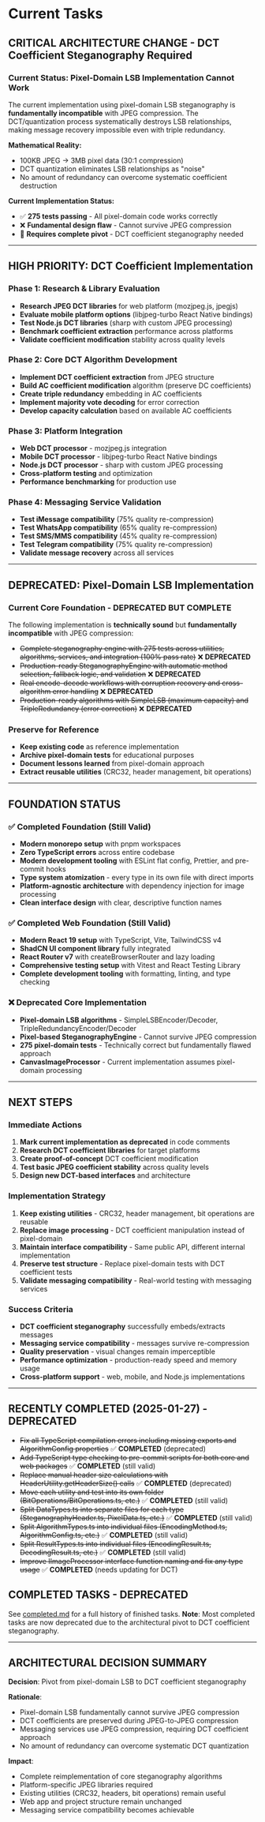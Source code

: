 # Current Tasks

## CRITICAL ARCHITECTURE CHANGE - DCT Coefficient Steganography Required

### **Current Status: Pixel-Domain LSB Implementation Cannot Work**

The current implementation using pixel-domain LSB steganography is **fundamentally incompatible** with JPEG compression. The DCT/quantization process systematically destroys LSB relationships, making message recovery impossible even with triple redundancy.

**Mathematical Reality:**

- 100KB JPEG → 3MB pixel data (30:1 compression)
- DCT quantization eliminates LSB relationships as "noise"
- No amount of redundancy can overcome systematic coefficient destruction

**Current Implementation Status:**

- ✅ **275 tests passing** - All pixel-domain code works correctly
- ❌ **Fundamental design flaw** - Cannot survive JPEG compression
- 🔄 **Requires complete pivot** - DCT coefficient steganography needed

---

## HIGH PRIORITY: DCT Coefficient Implementation

### **Phase 1: Research & Library Evaluation**

- **Research JPEG DCT libraries** for web platform (mozjpeg.js, jpegjs)
- **Evaluate mobile platform options** (libjpeg-turbo React Native bindings)
- **Test Node.js DCT libraries** (sharp with custom JPEG processing)
- **Benchmark coefficient extraction** performance across platforms
- **Validate coefficient modification** stability across quality levels

### **Phase 2: Core DCT Algorithm Development**

- **Implement DCT coefficient extraction** from JPEG structure
- **Build AC coefficient modification** algorithm (preserve DC coefficients)
- **Create triple redundancy** embedding in AC coefficients
- **Implement majority vote decoding** for error correction
- **Develop capacity calculation** based on available AC coefficients

### **Phase 3: Platform Integration**

- **Web DCT processor** - mozjpeg.js integration
- **Mobile DCT processor** - libjpeg-turbo React Native bindings
- **Node.js DCT processor** - sharp with custom JPEG processing
- **Cross-platform testing** and optimization
- **Performance benchmarking** for production use

### **Phase 4: Messaging Service Validation**

- **Test iMessage compatibility** (75% quality re-compression)
- **Test WhatsApp compatibility** (65% quality re-compression)
- **Test SMS/MMS compatibility** (45% quality re-compression)
- **Test Telegram compatibility** (75% quality re-compression)
- **Validate message recovery** across all services

---

## DEPRECATED: Pixel-Domain LSB Implementation

### **Current Core Foundation - DEPRECATED BUT COMPLETE**

The following implementation is **technically sound** but **fundamentally incompatible** with JPEG compression:

- ~~Complete steganography engine with 275 tests across utilities, algorithms, services, and integration (100% pass rate)~~ ❌ **DEPRECATED**
- ~~Production-ready SteganographyEngine with automatic method selection, fallback logic, and validation~~ ❌ **DEPRECATED**
- ~~Real encode-decode workflows with corruption recovery and cross-algorithm error handling~~ ❌ **DEPRECATED**
- ~~Production-ready algorithms with SimpleLSB (maximum capacity) and TripleRedundancy (error correction)~~ ❌ **DEPRECATED**

### **Preserve for Reference**

- **Keep existing code** as reference implementation
- **Archive pixel-domain tests** for educational purposes
- **Document lessons learned** from pixel-domain approach
- **Extract reusable utilities** (CRC32, header management, bit operations)

---

## FOUNDATION STATUS

### ✅ **Completed Foundation (Still Valid)**

- **Modern monorepo setup** with pnpm workspaces
- **Zero TypeScript errors** across entire codebase
- **Modern development tooling** with ESLint flat config, Prettier, and pre-commit hooks
- **Type system atomization** - every type in its own file with direct imports
- **Platform-agnostic architecture** with dependency injection for image processing
- **Clean interface design** with clear, descriptive function names

### ✅ **Completed Web Foundation (Still Valid)**

- **Modern React 19 setup** with TypeScript, Vite, TailwindCSS v4
- **ShadCN UI component library** fully integrated
- **React Router v7** with createBrowserRouter and lazy loading
- **Comprehensive testing setup** with Vitest and React Testing Library
- **Complete development tooling** with formatting, linting, and type checking

### ❌ **Deprecated Core Implementation**

- **Pixel-domain LSB algorithms** - SimpleLSBEncoder/Decoder, TripleRedundancyEncoder/Decoder
- **Pixel-based SteganographyEngine** - Cannot survive JPEG compression
- **275 pixel-domain tests** - Technically correct but fundamentally flawed approach
- **CanvasImageProcessor** - Current implementation assumes pixel-domain processing

---

## NEXT STEPS

### **Immediate Actions**

1. **Mark current implementation as deprecated** in code comments
2. **Research DCT coefficient libraries** for target platforms
3. **Create proof-of-concept** DCT coefficient modification
4. **Test basic JPEG coefficient stability** across quality levels
5. **Design new DCT-based interfaces** and architecture

### **Implementation Strategy**

1. **Keep existing utilities** - CRC32, header management, bit operations are reusable
2. **Replace image processing** - DCT coefficient manipulation instead of pixel-domain
3. **Maintain interface compatibility** - Same public API, different internal implementation
4. **Preserve test structure** - Replace pixel-domain tests with DCT coefficient tests
5. **Validate messaging compatibility** - Real-world testing with messaging services

### **Success Criteria**

- **DCT coefficient steganography** successfully embeds/extracts messages
- **Messaging service compatibility** - messages survive re-compression
- **Quality preservation** - visual changes remain imperceptible
- **Performance optimization** - production-ready speed and memory usage
- **Cross-platform support** - web, mobile, and Node.js implementations

---

## RECENTLY COMPLETED (2025-01-27) - DEPRECATED

- ~~Fix all TypeScript compilation errors including missing exports and AlgorithmConfig properties~~ ✅ **COMPLETED** (deprecated)
- ~~Add TypeScript type checking to pre-commit scripts for both core and web packages~~ ✅ **COMPLETED** (still valid)
- ~~Replace manual header size calculations with HeaderUtility.getHeaderSize() calls~~ ✅ **COMPLETED** (deprecated)
- ~~Move each utility and test into its own folder (BitOperations/BitOperations.ts, etc.)~~ ✅ **COMPLETED** (still valid)
- ~~Split DataTypes.ts into separate files for each type (SteganographyHeader.ts, PixelData.ts, etc.)~~ ✅ **COMPLETED** (still valid)
- ~~Split AlgorithmTypes.ts into individual files (EncodingMethod.ts, AlgorithmConfig.ts, etc.)~~ ✅ **COMPLETED** (still valid)
- ~~Split ResultTypes.ts into individual files (EncodingResult.ts, DecodingResult.ts, etc.)~~ ✅ **COMPLETED** (still valid)
- ~~Improve IImageProcessor interface function naming and fix any type usage~~ ✅ **COMPLETED** (needs updating for DCT)

## COMPLETED TASKS - DEPRECATED

See [completed.md](completed.md) for a full history of finished tasks. **Note**: Most completed tasks are now deprecated due to the architectural pivot to DCT coefficient steganography.

---

## ARCHITECTURAL DECISION SUMMARY

**Decision**: Pivot from pixel-domain LSB to DCT coefficient steganography

**Rationale**:

- Pixel-domain LSB fundamentally cannot survive JPEG compression
- DCT coefficients are preserved during JPEG-to-JPEG compression
- Messaging services use JPEG compression, requiring DCT coefficient approach
- No amount of redundancy can overcome systematic DCT quantization

**Impact**:

- Complete reimplementation of core steganography algorithms
- Platform-specific JPEG libraries required
- Existing utilities (CRC32, headers, bit operations) remain useful
- Web app and project structure remain unchanged
- Messaging service compatibility becomes achievable
